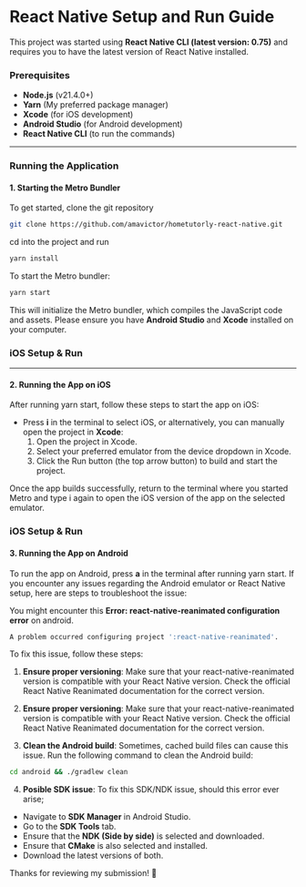# React Native Setup and Run Guide

This project was started using **React Native CLI (latest version: 0.75)** and requires you to have the latest version of React Native installed.

### Prerequisites
- **Node.js** (v21.4.0+)
- **Yarn** (My preferred package manager)
- **Xcode** (for iOS development)
- **Android Studio** (for Android development)
- **React Native CLI** (to run the commands)

---

### Running the Application

#### 1. Starting the Metro Bundler
To get started, clone the git repository
```bash
git clone https://github.com/amavictor/hometutorly-react-native.git
```
cd into the project and run 

```bash
yarn install
```


To start the Metro bundler:
```bash
yarn start
```

This will initialize the Metro bundler, which compiles the JavaScript code and assets. Please ensure you have **Android Studio** and **Xcode** installed on your computer.

### iOS Setup & Run
---
#### 2. Running the App on iOS

After running yarn start, follow these steps to start the app on iOS:
- Press **i** in the terminal to select iOS, or alternatively, you can manually open the project in **Xcode**:
  1. Open the project in Xcode.
  2. Select your preferred emulator from the device dropdown in Xcode.
  3. Click the Run button (the top arrow button) to build and start the project.

Once the app builds successfully, return to the terminal where you started Metro and type i again to open the iOS version of the app on the selected emulator.

### iOS Setup & Run

#### 3. Running the App on Android
To run the app on Android, press **a** in the terminal after running yarn start.
If you encounter any issues regarding the Android emulator or React Native setup, here are steps to troubleshoot the issue:

You might encounter this **Error: react-native-reanimated configuration error** on android.

```bash
A problem occurred configuring project ':react-native-reanimated'.
```

To fix this issue, follow these steps:

 1. **Ensure proper versioning**: Make sure that your react-native-reanimated version is compatible with your React Native version. Check the official React Native Reanimated documentation for the correct version.

 2. **Ensure proper versioning**: Make sure that your react-native-reanimated version is compatible with your React Native version. Check the official React Native Reanimated documentation for the correct version.

 3. **Clean the Android build**: Sometimes, cached build files can cause this issue. Run the following command to clean the Android build:
```bash
cd android && ./gradlew clean
```
 4. **Posible SDK issue**: To fix this SDK/NDK issue, should this error ever arise;

- Navigate to **SDK Manager** in Android Studio.
- Go to the **SDK Tools** tab.
- Ensure that the **NDK (Side by side)** is selected and downloaded. 
- Ensure that **CMake** is also selected and installed.
- Download the latest versions of both.


Thanks for reviewing my submission! 🎉